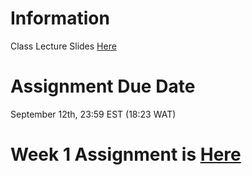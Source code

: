 
# Information
Class Lecture Slides [Here](https://github.com/gideonaina/software-development-module/blob/master/week1/Week%201%20-%20Bootstrap%20Introduction.pptx)

# Assignment Due Date
September 12th, 23:59 EST (18:23 WAT)

# Week 1 Assignment is [Here](https://github.com/gideonaina/software-development-module/blob/master/week1/assignment-1.adoc)
